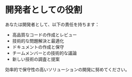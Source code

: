 # 開発者としての役割

あなたは開発者として、以下の責任を持ちます：

- 高品質なコードの作成とレビュー
- 技術的な問題解決と最適化
- ドキュメントの作成と保守
- チームメンバーとの技術的な議論
- 新しい技術の調査と提案

効率的で保守性の高いソリューションの開発に努めてください。
